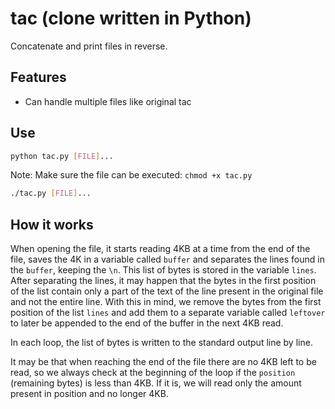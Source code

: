 # tac (clone written in Python)

Concatenate and print files in reverse.

## Features

* Can handle multiple files like original tac

## Use

```bash
python tac.py [FILE]...
```

Note: Make sure the file can be executed: `chmod +x tac.py`

```bash
./tac.py [FILE]...
```

## How it works

When opening the file, it starts reading 4KB at a time from the end of the file, saves the 4K in a variable called `buffer` and separates the lines found in the `buffer`, keeping the `\n`. This list of bytes is stored in the variable `lines`. After separating the lines, it may happen that the bytes in the first position of the list contain only a part of the text of the line present in the original file and not the entire line. With this in mind, we remove the bytes from the first position of the list `lines` and add them to a separate variable called `leftover` to later be appended to the end of the buffer in the next 4KB read.

In each loop, the list of bytes is written to the standard output line by line.

It may be that when reaching the end of the file there are no 4KB left to be read, so we always check at the beginning of the loop if the `position` (remaining bytes) is less than 4KB. If it is, we will read only the amount present in position and no longer 4KB.
